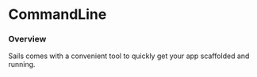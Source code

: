 # CommandLine

### Overview
Sails comes with a convenient tool to quickly get your app scaffolded and running.



<docmeta name="uniqueID" value="CommandLine83196">
<docmeta name="displayName" value="CommandLine">

